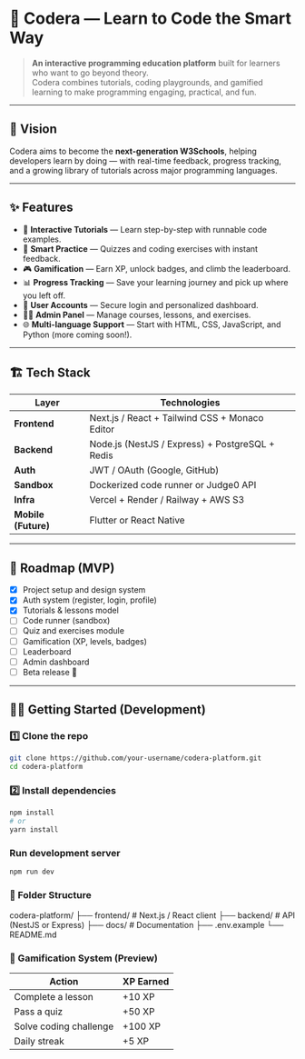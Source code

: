# 🧠 Codera — Learn to Code the Smart Way

> **An interactive programming education platform** built for learners who want to go beyond theory.  
> Codera combines tutorials, coding playgrounds, and gamified learning to make programming engaging, practical, and fun.

---

## 🚀 Vision
Codera aims to become the **next-generation W3Schools**, helping developers learn by doing — with real-time feedback, progress tracking, and a growing library of tutorials across major programming languages.

---

## ✨ Features

- 🧩 **Interactive Tutorials** — Learn step-by-step with runnable code examples.
- 🧠 **Smart Practice** — Quizzes and coding exercises with instant feedback.
- 🎮 **Gamification** — Earn XP, unlock badges, and climb the leaderboard.
- 📊 **Progress Tracking** — Save your learning journey and pick up where you left off.
- 🔐 **User Accounts** — Secure login and personalized dashboard.
- 🧑‍🏫 **Admin Panel** — Manage courses, lessons, and exercises.
- 🌐 **Multi-language Support** — Start with HTML, CSS, JavaScript, and Python (more coming soon!).

---

## 🏗️ Tech Stack

| Layer | Technologies |
|-------|---------------|
| **Frontend** | Next.js / React + Tailwind CSS + Monaco Editor |
| **Backend** | Node.js (NestJS / Express) + PostgreSQL + Redis |
| **Auth** | JWT / OAuth (Google, GitHub) |
| **Sandbox** | Dockerized code runner or Judge0 API |
| **Infra** | Vercel + Render / Railway + AWS S3 |
| **Mobile (Future)** | Flutter or React Native |

---

## 🧭 Roadmap (MVP)

- [x] Project setup and design system  
- [x] Auth system (register, login, profile)  
- [x] Tutorials & lessons model  
- [ ] Code runner (sandbox)  
- [ ] Quiz and exercises module  
- [ ] Gamification (XP, levels, badges)  
- [ ] Leaderboard  
- [ ] Admin dashboard  
- [ ] Beta release 🚀  

---

## 🧑‍💻 Getting Started (Development)

### 1️⃣ Clone the repo
```bash
git clone https://github.com/your-username/codera-platform.git
cd codera-platform
```
### 2️⃣ Install dependencies
```bash
npm install
# or
yarn install
```
###  Run development server
```bash
npm run dev

```
### 🧩 Folder Structure
codera-platform/
├── frontend/        # Next.js / React client
├── backend/         # API (NestJS or Express)
├── docs/            # Documentation
├── .env.example
└── README.md
### 🥇 Gamification System (Preview)

| Action                 | XP Earned |
| ---------------------- | --------- |
| Complete a lesson      | +10 XP    |
| Pass a quiz            | +50 XP    |
| Solve coding challenge | +100 XP   |
| Daily streak           | +5 XP     |


